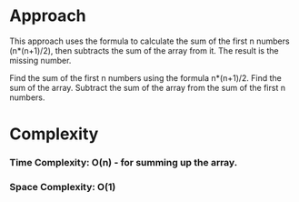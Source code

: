 # Approach
This approach uses the formula to calculate the sum of the first n numbers (n*(n+1)/2), then subtracts the sum of the array from it. The result is the missing number.

Find the sum of the first n numbers using the formula n*(n+1)/2.
Find the sum of the array.
Subtract the sum of the array from the sum of the first n numbers.

# Complexity
### Time Complexity: O(n) - for summing up the array.
### Space Complexity: O(1)
